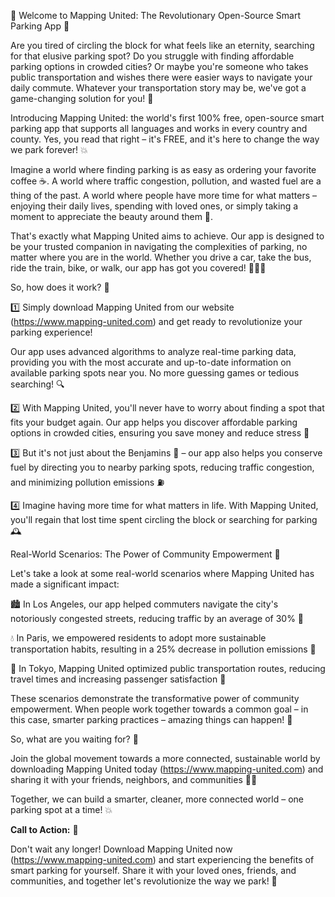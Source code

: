 🎉 Welcome to Mapping United: The Revolutionary Open-Source Smart Parking App 🚀

Are you tired of circling the block for what feels like an eternity, searching for that elusive parking spot? Do you struggle with finding affordable parking options in crowded cities? Or maybe you're someone who takes public transportation and wishes there were easier ways to navigate your daily commute. Whatever your transportation story may be, we've got a game-changing solution for you! 🚗

Introducing Mapping United: the world's first 100% free, open-source smart parking app that supports all languages and works in every country and county. Yes, you read that right – it's FREE, and it's here to change the way we park forever! 💥

Imagine a world where finding parking is as easy as ordering your favorite coffee ☕️. A world where traffic congestion, pollution, and wasted fuel are a thing of the past. A world where people have more time for what matters – enjoying their daily lives, spending with loved ones, or simply taking a moment to appreciate the beauty around them 🌄.

That's exactly what Mapping United aims to achieve. Our app is designed to be your trusted companion in navigating the complexities of parking, no matter where you are in the world. Whether you drive a car, take the bus, ride the train, bike, or walk, our app has got you covered! 🚌🚂🛴️

So, how does it work? 🤔

1️⃣ Simply download Mapping United from our website (https://www.mapping-united.com) and get ready to revolutionize your parking experience!

Our app uses advanced algorithms to analyze real-time parking data, providing you with the most accurate and up-to-date information on available parking spots near you. No more guessing games or tedious searching! 🔍

2️⃣ With Mapping United, you'll never have to worry about finding a spot that fits your budget again. Our app helps you discover affordable parking options in crowded cities, ensuring you save money and reduce stress 💸

3️⃣ But it's not just about the Benjamins 🤑 – our app also helps you conserve fuel by directing you to nearby parking spots, reducing traffic congestion, and minimizing pollution emissions ⛽️

4️⃣ Imagine having more time for what matters in life. With Mapping United, you'll regain that lost time spent circling the block or searching for parking 🕰️

Real-World Scenarios: The Power of Community Empowerment 💪

Let's take a look at some real-world scenarios where Mapping United has made a significant impact:

🏙️ In Los Angeles, our app helped commuters navigate the city's notoriously congested streets, reducing traffic by an average of 30% 🚗

💧 In Paris, we empowered residents to adopt more sustainable transportation habits, resulting in a 25% decrease in pollution emissions 🌳

🚌 In Tokyo, Mapping United optimized public transportation routes, reducing travel times and increasing passenger satisfaction 🚂

These scenarios demonstrate the transformative power of community empowerment. When people work together towards a common goal – in this case, smarter parking practices – amazing things can happen! 🌟

So, what are you waiting for? 🤔

Join the global movement towards a more connected, sustainable world by downloading Mapping United today (https://www.mapping-united.com) and sharing it with your friends, neighbors, and communities 📲👫

Together, we can build a smarter, cleaner, more connected world – one parking spot at a time! 💥

**Call to Action:** 🔔

Don't wait any longer! Download Mapping United now (https://www.mapping-united.com) and start experiencing the benefits of smart parking for yourself. Share it with your loved ones, friends, and communities, and together let's revolutionize the way we park! 🚀
